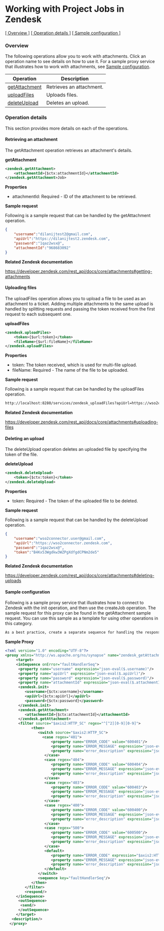 # Working with Project Jobs in Zendesk

[[  Overview ]](#overview)  [[ Operation details ]](#operation-details)  [[  Sample configuration  ]](#sample-configuration)

### Overview 

The following operations allow you to work with attachments. Click an operation name to see details on how to use it.
For a sample proxy service that illustrates how to work with attachments, see [Sample configuration](#sample-configuration).

| Operation        | Description |
| ------------- |-------------|
| [getAttachment](#retrieving-an-attachment)    | Retrieves an attachment. |
| [uploadFiles](#uploading-files)      | Uploads files. |
| [deleteUpload](#deleting-an-upload)      | Deletes an upload. |

### Operation details

This section provides more details on each of the operations.

#### Retrieving an attachment
The getAttachment operation retrieves an attachment's details. 

**getAttachment**
```xml
<zendesk.getAttachment>
    <attachmentId>{$ctx:attachmentId}</attachmentId>
</zendesk.getAttachment>Job>
```

**Properties**
* attachmentId: Required - ID of the attachment to be retrieved.

**Sample request**

Following is a sample request that can be handled by the getAttachment operation.

```json
{
    "username":"dilanijtest2@gmail.com",
    "apiUrl":"https://dilanijtest2.zendesk.com",
    "password":"1qaz2wsx@",
    "attachmentId":"968683092"
}
```

**Related Zendesk documentation**

https://developer.zendesk.com/rest_api/docs/core/attachments#getting-attachments

####  Uploading files

The uploadFiles operation allows you to upload a file to be used as an attachment to a ticket. Adding multiple attachments to the same upload is handled by splitting requests and passing the token received from the first request to each subsequent one.

**uploadFiles**
```xml
<zendesk.uploadFiles>
    <token>{$url:token}</token>
    <fileName>{$url:fileName}</fileName>
</zendesk.uploadFiles>
```

**Properties**
* token: The token received, which is used for multi-file upload.
* fileName: Required - The name of the file to be uploaded.

**Sample request**

Following is a sample request that can be handled by the uploadFiles operation.

```xml
http://localhost:8280/services/zendesk_uploadFiles?apiUrl=https://wso2connector.zendesk.com&username=wso2connector.user@gmail.com&password=1qaz2wsx@&fileName=picture.png&token=End7UhffGumiS7JoH2B4hGeHupX
```
**Related Zendesk documentation**

https://developer.zendesk.com/rest_api/docs/core/attachments#uploading-files

####  Deleting an upload

The deleteUpload operation deletes an uploaded file by specifying the token of the file. 

**deleteUpload**
```xml
<zendesk.deleteUpload>
    <token>{$ctx:token}</token>
</zendesk.deleteUpload>
```

**Properties**
* token: Required - The token of the uploaded file to be deleted.

**Sample request**

Following is a sample request that can be handled by the deleteUpload operation.

```json
{
    "username":"wso2connector.user@gmail.com",
    "apiUrl":"https://wso2connector.zendesk.com",
    "password":"1qaz2wsx@",
    "token":"B4Kx53Wgdkw3WZPgXdfgdCPNm2de5"
}
```
**Related Zendesk documentation**

https://developer.zendesk.com/rest_api/docs/core/attachments#deleting-uploads

#### Sample configuration

Following is a sample proxy service that illustrates how to connect to Zendesk with the init operation, and then use the createJob operation. The sample request for this proxy can be found in the getAttachment sample request. You can use this sample as a template for using other operations in this category.
```xml
As a best practice, create a separate sequence for handling the response payload for errors. In the following sample, this sequence is "faultHandlerSeq".
```
**Sample Proxy**
```xml
<?xml version="1.0" encoding="UTF-8"?>
<proxy xmlns="http://ws.apache.org/ns/synapse" name="zendesk_getAttachment" transports="https" statistics="disable" trace="disable" startOnLoad="true">
     <target>
     <inSequence onError="faultHandlerSeq">
      <property name="username" expression="json-eval($.username)"/>
      <property name="apiUrl" expression="json-eval($.apiUrl)"/>
      <property name="password" expression="json-eval($.password)"/>
      <property name="attachmentId" expression="json-eval($.attachmentId)"/>
      <zendesk.init>
         <username>{$ctx:username}</username>
         <apiUrl>{$ctx:apiUrl}</apiUrl>
         <password>{$ctx:password}</password>
      </zendesk.init>
      <zendesk.getAttachment>
         <attachmentId>{$ctx:attachmentId}</attachmentId>
      </zendesk.getAttachment>
      <filter source="$axis2:HTTP_SC" regex="^[^2][0-9][0-9]">
            <then>
               <switch source="$axis2:HTTP_SC">
                 <case regex="401">
                     <property name="ERROR_CODE" value="600401"/> 
                     <property name="ERROR_MESSAGE" expression="json-eval($.error)"/>
                     <property name="error_description" expression="json-eval($.description)"/>
                  </case>
                  <case regex="404">
                     <property name="ERROR_CODE" value="600404"/>                  
                     <property name="ERROR_MESSAGE" expression="json-eval($.error)"/>
                     <property name="error_description" expression="json-eval($.description)"/>
                  </case>
                  <case regex="403">
                     <property name="ERROR_CODE" value="600403"/>
                     <property name="ERROR_MESSAGE" expression="json-eval($.error)"/>
                     <property name="error_description" expression="json-eval($.description)"/>
                  </case>              
                  <case regex="400">
                     <property name="ERROR_CODE" value="600400"/>         
                     <property name="ERROR_MESSAGE" expression="json-eval($.error)"/>
                     <property name="error_description" expression="json-eval($.description)"/>
                  </case>
                  <case regex="500">
                     <property name="ERROR_CODE" value="600500"/> 
                     <property name="ERROR_MESSAGE" expression="json-eval($.error)"/>
                     <property name="error_description" expression="json-eval($.description)"/>
                  </case>
                  <default>
                     <property name="ERROR_CODE" expression="$axis2:HTTP_SC"/>
                     <property name="ERROR_MESSAGE" expression="json-eval($.error)"/>
                     <property name="error_description" expression="json-eval($.description)"/>
                  </default>
               </switch>
               <sequence key="faultHandlerSeq"/>
            </then>
         </filter>
         <respond/>
     </inSequence>
      <outSequence>
       <send/>
      </outSequence>
     </target>
   <description/>
  </proxy>
```